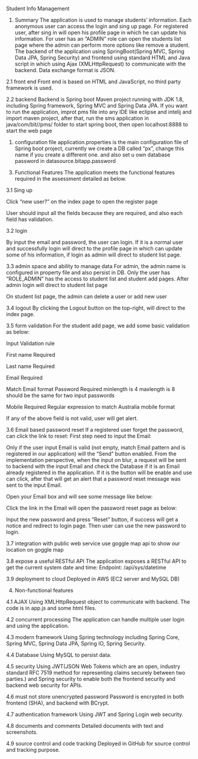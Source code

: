 Student Info Management
1.	Summary
The application is used to manage students’ information. Each anonymous user can access the login and sing up page.
For registered user, after sing in will open his profile page in which he can update his information. For user has an “ADMIN” role can open the students list page where the admin can perform more options like remove a student.
The backend of the application using SpringBoot(Spring MVC, Spring Data JPA, Spring Security) and frontend using standard HTML and Java script in which using Ajax (XMLHttpRequest) to communicate with the backend. Data exchange format is JSON.

2.1 front end
Front end is based on HTML and JavaScript, no third party framework is used.

2.2 backend
Backend is Spring boot Maven project running with JDK 1.8, including Spring framework, Spring MVC and Spring Data JPA. If you want to run the application, improt pms file into any IDE  like eclipse and intelij and import maven project, after that, run the sms application in java/com/bit//pms/ folder to start spring boot, then open localhost:8888 to start the web page
 

1) configuration file
application.properties is the main configuration file of Spring boot project, currently we create a DB called “px”, change this name if you create a different one. and also set u own database password in datasource.bitapp.password

3.	Functional Features
The application meets the functional features required in the assessment detailed as below.

3.1 Sing up
 
Click “new user?” on the index page to open the register page 
 
User should input all the fields because they are required, and also each field has validation.

3.2 login
 
By input the email and password, the user can login. If it is a normal user and successfully login will direct to the profile page in which can update some of his information, if login as admin will direct to student list page.
 
3.3 admin space and ability to manage data
For admin, the admin name is configured in property file and also persist in DB. Only the user has “ROLE_ADMIN” has the access to student list and student add pages. 
After admin login will direct to student list page 
 
On student list page, the admin can delete a user or add new user

3.4 logout
By clicking the Logout button on the top-right, will direct to the index page. 

3.5 form validation
For the student add page, we add some basic validation as below:

Input	Validation rule

First name	Required

Last name	Required

Email	Required 

Match Email format
Password	Required 
minlength is 4
maxlength is 8
should be the same for two input passwords

Mobile 	Required
Regular  expression to match Australia mobile format

If any of the above field is not valid, user will get alert.

3.6 Email based password reset
If a registered user forget the password, can click the link to reset:
First step need to input the Email:
 	
Only if the user input Email is valid (not empty, match Email pattern and is registered in our application) will the “Send” button enabled. From the implementation perspective, when the input on blur, a request will be sent to backend with the input Email and check the Database if it is an Email already registered in the application. If it is the button will be enable and use can click, after that will get an alert that a password reset message was sent to the input Email.
 
Open your Email box and will see some message like below:
 
Click the link in the Email will open the password reset page as below:
 
Input the new password and press “Reset” button, if success will get a notice and redirect to login page. Then user can use the new password to login.

3.7 integration with public web service
use goggle map api to show our location on goggle map


3.8 expose a useful RESTful API
The application exposes a RESTful API to get the current system date and time:
Endpoint: /api/sys/datetime
 


3.9 deployment to cloud
Deployed in AWS (EC2 server and MySQL DB)

4.	Non-functional features

4.1 AJAX
Using XMLHttpRequest object to communicate with backend. The code is in app.js and some html files.

4.2 concurrent processing
The application can handle multiple user login and using the application.

4.3 modern framework
Using Spring technology including Spring Core, Spring MVC, Spring Data JPA, Spring IO, Spring Security.

4.4 Database
Using MySQL to persist data.

4.5 security
Using JWT(JSON Web Tokens which are an open, industry standard RFC 7519 method for representing claims securely between two parties.) and Spring security to enable both the frontend security and backend web security for APIs.

4.6 must not store unencrypted password
Password is encrypted in both frontend (SHA), and backend with BCrypt.

4.7 authentication framework
Using JWT and Spring Login web security.

4.8 documents and comments
Detailed documents with text and screenshots.

4.9 source control and code tracking
Deployed in GitHub for source control and tracking purpose.


